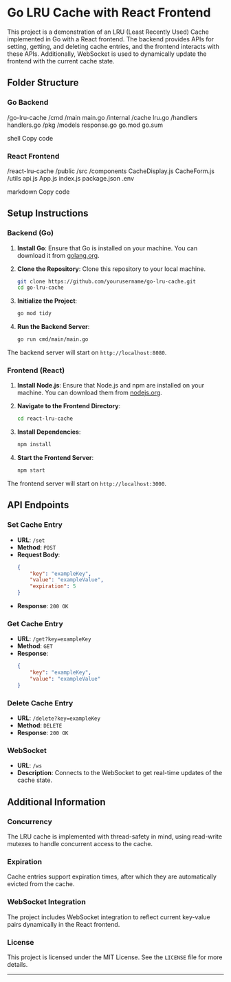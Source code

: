 # Go LRU Cache with React Frontend

This project is a demonstration of an LRU (Least Recently Used) Cache implemented in Go with a React frontend. The backend provides APIs for setting, getting, and deleting cache entries, and the frontend interacts with these APIs. Additionally, WebSocket is used to dynamically update the frontend with the current cache state.

## Folder Structure

### Go Backend

/go-lru-cache
/cmd
/main
main.go
/internal
/cache
lru.go
/handlers
handlers.go
/pkg
/models
response.go
go.mod
go.sum

shell
Copy code

### React Frontend

/react-lru-cache
/public
/src
/components
CacheDisplay.js
CacheForm.js
/utils
api.js
App.js
index.js
package.json
.env

markdown
Copy code

## Setup Instructions

### Backend (Go)

1. **Install Go**: Ensure that Go is installed on your machine. You can download it from [golang.org](https://golang.org/dl/).

2. **Clone the Repository**: Clone this repository to your local machine.
    ```bash
    git clone https://github.com/yourusername/go-lru-cache.git
    cd go-lru-cache
    ```

3. **Initialize the Project**:
    ```bash
    go mod tidy
    ```

4. **Run the Backend Server**:
    ```bash
    go run cmd/main/main.go
    ```

The backend server will start on `http://localhost:8080`.

### Frontend (React)

1. **Install Node.js**: Ensure that Node.js and npm are installed on your machine. You can download them from [nodejs.org](https://nodejs.org/).

2. **Navigate to the Frontend Directory**:
    ```bash
    cd react-lru-cache
    ```

3. **Install Dependencies**:
    ```bash
    npm install
    ```

4. **Start the Frontend Server**:
    ```bash
    npm start
    ```

The frontend server will start on `http://localhost:3000`.

## API Endpoints

### Set Cache Entry

- **URL**: `/set`
- **Method**: `POST`
- **Request Body**:
    ```json
    {
        "key": "exampleKey",
        "value": "exampleValue",
        "expiration": 5
    }
    ```
- **Response**: `200 OK`

### Get Cache Entry

- **URL**: `/get?key=exampleKey`
- **Method**: `GET`
- **Response**:
    ```json
    {
        "key": "exampleKey",
        "value": "exampleValue"
    }
    ```

### Delete Cache Entry

- **URL**: `/delete?key=exampleKey`
- **Method**: `DELETE`
- **Response**: `200 OK`

### WebSocket

- **URL**: `/ws`
- **Description**: Connects to the WebSocket to get real-time updates of the cache state.

## Additional Information

### Concurrency

The LRU cache is implemented with thread-safety in mind, using read-write mutexes to handle concurrent access to the cache.

### Expiration

Cache entries support expiration times, after which they are automatically evicted from the cache.

### WebSocket Integration

The project includes WebSocket integration to reflect current key-value pairs dynamically in the React frontend.

### License

This project is licensed under the MIT License. See the `LICENSE` file for more details.

---
